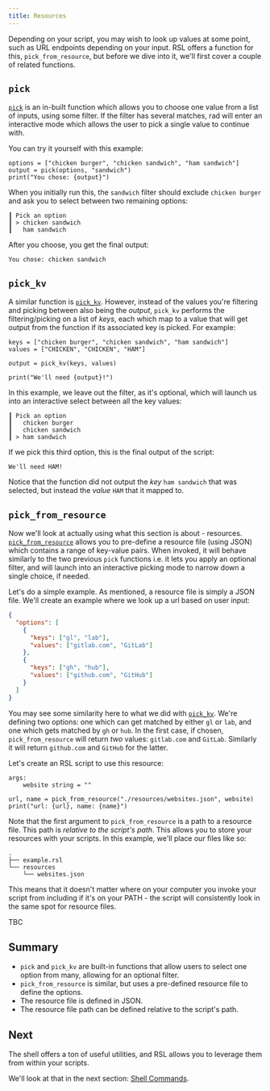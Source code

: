 ```yaml
---
title: Resources
---
```


Depending on your script, you may wish to look up values at some point, such as URL endpoints depending on your input. RSL offers a function for this, `pick_from_resource`, but before we dive into it, we'll first cover a couple of related functions.

## `pick`

[`pick`](../reference/functions.md#pick) is an in-built function which allows you to choose one value from a list of inputs, using some filter. If the filter has several matches, rad will enter an interactive mode which allows the user to pick a single value to continue with.

You can try it yourself with this example:

```rad
options = ["chicken burger", "chicken sandwich", "ham sandwich"]
output = pick(options, "sandwich")
print("You chose: {output}")
```

When you initially run this, the `sandwich` filter should exclude `chicken burger` and ask you to select between two remaining options:

```
┃ Pick an option
┃ > chicken sandwich
┃   ham sandwich
```

After you choose, you get the final output:

```
You chose: chicken sandwich
```

## `pick_kv`

A similar function is [`pick_kv`](../reference/functions.md#pick_kv). However, instead of the values you're filtering and picking between also being the *output*, `pick_kv` performs the filtering/picking on a list of *keys*, each which map to a value that will get output from the function if its associated key is picked. For example:

```rad
keys = ["chicken burger", "chicken sandwich", "ham sandwich"]
values = ["CHICKEN", "CHICKEN", "HAM"]

output = pick_kv(keys, values)

print("We'll need {output}!")
```

In this example, we leave out the filter, as it's optional, which will launch us into an interactive select between all the key values:

```
┃ Pick an option
┃   chicken burger
┃   chicken sandwich
┃ > ham sandwich
```

If we pick this third option, this is the final output of the script:

```
We'll need HAM!
```

Notice that the function did not output the *key* `ham sandwich` that was selected, but instead the *value* `HAM` that it mapped to.

## `pick_from_resource`

Now we'll look at actually using what this section is about - resources. [`pick_from_resource`](../reference/functions.md#pick_from_resource) allows you to pre-define a resource file (using JSON) which contains a range of key-value pairs. When invoked, it will behave similarly to the two previous `pick` functions i.e. it lets you apply an optional filter, and will launch into an interactive picking mode to narrow down a single choice, if needed.

Let's do a simple example. As mentioned, a resource file is simply a JSON file. We'll create an example where we look up a url based on user input:

```json title="websites.json"
{
  "options": [
    {
      "keys": ["gl", "lab"],
      "values": ["gitlab.com", "GitLab"]
    },
    {
      "keys": ["gh", "hub"],
      "values": ["github.com", "GitHub"]
    }
  ]
}
```

You may see some similarity here to what we did with [`pick_kv`](#pick_kv). We're defining two options: one which can get matched by either `gl` or `lab`, and one which gets matched by `gh` or `hub`. In the first case, if chosen, `pick_from_resource` will return *two* values: `gitlab.com` and `GitLab`. Similarly it will return `github.com` and `GitHub` for the latter.

Let's create an RSL script to use this resource:

```rad title="example.rsl"
args:
    website string = ""

url, name = pick_from_resource("./resources/websites.json", website)
print("url: {url}, name: {name}")
```

Note that the first argument to `pick_from_resource` is a path to a resource file. This path is *relative to the script's path*.
This allows you to store your resources with your scripts. In this example, we'll place our files like so:

```
.
├── example.rsl
└── resources
    └── websites.json
```

This means that it doesn't matter where on your computer you invoke your script from including if it's on your PATH - the script will consistently look in the same spot for resource files.

TBC

[//]: # (todo make pick_from_resource interactively select!)

## Summary

- `pick` and `pick_kv` are built-in functions that allow users to select one option from many, allowing for an optional filter.
- `pick_from_resource` is similar, but uses a pre-defined resource file to define the options.
- The resource file is defined in JSON.
- The resource file path can be defined relative to the script's path.

## Next

The shell offers a ton of useful utilities, and RSL allows you to leverage them from within your scripts.

We'll look at that in the next section: [Shell Commands](./shell-commands.md).
